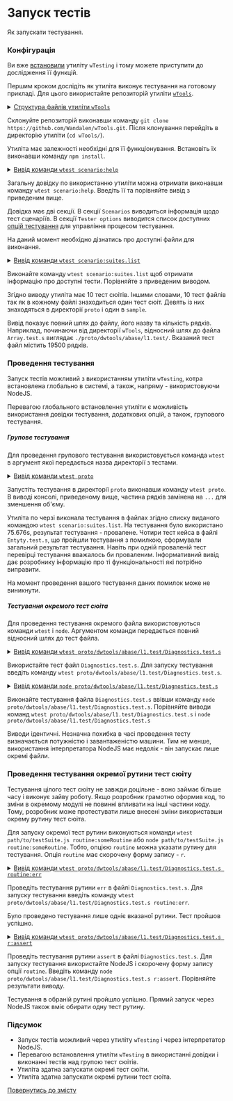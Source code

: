 # Запуск тестів

Як запускати тестування.

### Конфігурація

Ви вже [встановили](Installing.md) утиліту `wTesting` і тому можете приступити до дослідження її функцій. 

Першим кроком дослідіть як утиліта виконує тестування на готовому прикладі. Для цього використайте репозиторій утиліти [`wTools`](<https://github.com/Wandalen/wTools>).

<details>
  <summary><u>Структура файлів утиліти <code>wTools</code></u></summary>

```
wTools
   ├── .git
   ├── doc
   ├── out
   ├── proto
   ├── sample
   ├── ...
   └── package.json

```

</details>

Склонуйте репозиторій виконавши команду `git clone https://github.com/Wandalen/wTools.git`. Після клонування перейдіть в директорію утиліти (`cd wTools/`). 

Утиліта має залежності необхідні для її функціонування. Встановіть їх виконавши команду `npm install`.


<details>
  <summary><u>Вивід команди <code>wtest scenario:help</code></u></summary>

```
[user@user ~]$ wtest scenario:help
Scenarios :
  test : run tests, default scenario 
  help : get help 
  options.list : list available options 
  scenarios.list : list available scenarios 
  suites.list : list available suites 

Tester options
  scenario : Name of scenario to launch. To get scenarios list use scenario : "scenarios.list". Try: "node Some.test.js scenario:scenarios.list" 
  sanitareTime : Delay between runs of test suites and after the last to get sure nothing throwen asynchronously later. 
  fails : Maximum number of fails allowed before shutting down testing. 
  beeping : Make diagnosticBeep sound after testing to let developer know it's done. 
  coloring : Switch on/off coloring. 
  timing : Switch on/off measuing of time. 
  rapidity : How rapid teststing should be done. Increasing of the option decrase number of test routine to be executed. For rigorous testing 0 or 1 should be used. 5 for the fastest. Default is 3. 
  routineTimeOut : Limits the time that each test routine can use. If execution of routine takes too long time then fail will be reaported and error throwen. Default is 5000 ms. 
  concurrent : Runs test suite in parallel with other test suites. 
  verbosity : Level of details of report. Zero for nothing, one for single line report, nine for maximum verbosity. Default is 5. Short-cut: "v". Try: "node Some.test.js v:2" 
  importanceOfNegative : Increase verbosity of test checks which fails. It helps to see only fails and hide passes. Default is 9. Short-cut: "n". 
  silencing : Hooking and silencing of object's of testing console output to make clean report of testing. 
  shoulding : Switch on/off all should* tests checks. 
  accuracy : Change default accuracy. Each test routine could have own accuracy, which cant be overwritten by this option.

```

</details>

Загальну довідку по використанню утиліти можна отримати виконавши команду `wtest scenario:help`. Введіть її та порівняйте вивід з приведеним вище.

Довідка має дві секції. В секції `Scenarios` виводиться інформація щодо тест сценаріїв. В секції `Tester options` виводится список доступних [опцій тестування](TestOptions.md) для управління процесом тестування. 

На даний момент необхідно дізнатись про доступні файли для виконання. 

<details>
  <summary><u>Вивід команди <code>wtest scenario:suites.list</code></u></summary>

```
[user@user ~]$ wtest scenario:suites.list

/path_to_utility/wTools/proto/dwtools/abase/l1.test/Array.test.s:19500 - enabled
/path_to_utility/wTools/proto/dwtools/abase/l1.test/Diagnostics.test.s:309 - enabled
/path_to_utility/wTools/proto/dwtools/abase/l1.test/Entity.test.s:808 - enabled
/path_to_utility/wTools/proto/dwtools/abase/l1.test/Map.test.s:4034 - enabled
/path_to_utility/wTools/proto/dwtools/abase/l1.test/Regexp.test.s:1749 - enabled
/path_to_utility/wTools/proto/dwtools/abase/l1.test/Routine.test.s:1558 - enabled
/path_to_utility/wTools/proto/dwtools/abase/l1.test/String.test.s:3887 - enabled
/path_to_utility/wTools/proto/dwtools/abase/l1.test/Typing.test.s:97 - enabled
/path_to_utility/wTools/proto/dwtools/abase/l2.test/StringTools.test.s:10462 - enabled
/path_to_utility/wTools/sample/Sample.test.s:92 - enabled
10 test suites

```

</details>

Виконайте команду `wtest scenario:suites.list` щоб отримати інформацію про доступні тести. Порівняйте з приведеним виводом.

Згідно виводу утиліта має 10 тест сюітів. Іншими словами, 10 тест файлів так як в кожному файлі знаходиться один тест сюіт. Девять із них знаходяться в директорії `proto` i один в `sample`.

Вивід показує повний шлях до файлу, його назву та кількість рядків. Наприклад, починаючи від директорії `wTools`, відносний шлях до файла `Array.test.s` виглядає `./proto/dwtools/abase/l1.test/`. Вказаний тест файл містить 19500 рядків.

### Проведення тестування

Запуск тестів можливий з використанням утиліти `wTesting`, котра встановлена глобально в системі, а також, напряму - використовуючи NodeJS. 

Перевагою глобального встановлення утиліти є можливість використання довідки тестування, додаткових опцій, а також, групового тестування.

##### Групове тестування

Для проведення групового тестування використовується команда `wtest` в аргумент якої передається назва директорії з тестами.

<details>
  <summary><u>Вивід команди <code>wtest proto</code></u></summary>

```
[user@user ~]$ wtest proto

Running test suite ( Tools/base/l1/Array ) ..
    at  /path_to_utility/sources/wTools/proto/dwtools/abase/l1.test/Array.test.s:19500
      
      Passed test routine ( Tools/base/l1/Array / bufferFrom ) in 0.145s
      Passed test routine ( Tools/base/l1/Array / bufferRelen ) in 0.073s
      Passed test routine ( Tools/base/l1/Array / bufferRetype ) in 0.071s
      ...

    Passed test checks 4293 / 4293
    Passed test cases 1891 / 1891
    Passed test routines 173 / 173
    Test suite ( Tools/base/l1/Array ) ... in 44.598s ... ok

    Running test suite ( Tools/base/l1/Diagnostics ) ..
    at  /path_to_utility/sources/wTools/proto/dwtools/abase/l1.test/Diagnostics.test.s:309
      
      Passed test routine ( Tools/base/l1/Diagnostics / _err ) in 0.174s
      Passed test routine ( Tools/base/l1/Diagnostics / err ) in 0.061s
      Passed test routine ( Tools/base/l1/Diagnostics / errLog ) in 0.054s
      Passed test routine ( Tools/base/l1/Diagnostics / assert ) in 0.041s
      Passed test routine ( Tools/base/l1/Diagnostics / diagnosticStack ) in 0.048s

    Passed test checks 34 / 34
    Passed test cases 30 / 30
    Passed test routines 5 / 5
    Test suite ( Tools/base/l1/Diagnostics ) ... in 1.030s ... ok

    Running test suite ( Tools/base/l1/Entity ) ..
    at  /path_to_utility/sources/wTools/proto/dwtools/abase/l1.test/Entity.test.s:808
      
      Passed test routine ( Tools/base/l1/Entity / eachSample ) in 0.070s
      Passed test routine ( Tools/base/l1/Entity / entityMap ) in 0.094s
      Passed test routine ( Tools/base/l1/Entity / entityFilter ) in 0.073s
      ...
        Test check ( Tools/base/l1/Entity / entitySize / atomic type # 2 ) ... failed
        Test check ( Tools/base/l1/Entity / entitySize / arraylike # 4 ) ... failed
        Test check ( Tools/base/l1/Entity / entitySize / object # 5 ) ... failed
        Test check ( Tools/base/l1/Entity / entitySize / empty call # 6 ) ... failed
      Failed test routine ( Tools/base/l1/Entity / entitySize ) in 0.120s

    Passed test checks 80 / 84
    Passed test cases 76 / 80
    Passed test routines 9 / 10
    Test suite ( Tools/base/l1/Entity ) ... in 1.089s ... failed

    Running test suite ( Tools/base/l1/Map ) ..
    at  /path_to_utility/sources/wTools/proto/dwtools/abase/l1.test/Map.test.s:4034
      
      Passed test routine ( Tools/base/l1/Map / mapIs ) in 0.062s
      Passed test routine ( Tools/base/l1/Map / mapCloneAssigning ) in 0.081s
      Passed test routine ( Tools/base/l1/Map / mapExtendConditional ) in 0.072s
      ...
      
    Passed test checks 686 / 686
    Passed test cases 355 / 355
    Passed test routines 45 / 45
    Test suite ( Tools/base/l1/Map ) ... in 6.329s ... ok

    Running test suite ( Tools/base/l1/Regexp ) ..
    at  /path_to_utility/sources/wTools/proto/dwtools/abase/l1.test/Regexp.test.s:1749
      
      Passed test routine ( Tools/base/l1/Regexp / regexpIdentical ) in 0.069s
      Passed test routine ( Tools/base/l1/Regexp / regexpsSources ) in 0.143s
      Passed test routine ( Tools/base/l1/Regexp / regexpsJoin ) in 0.103s
      ...

    Passed test checks 237 / 237
    Passed test cases 211 / 211
    Passed test routines 15 / 15
    Test suite ( Tools/base/l1/Regexp ) ... in 2.755s ... ok

    Running test suite ( Tools/base/l1/Routine ) ..
    at  /path_to_utility/sources/wTools/proto/dwtools/abase/l1.test/Routine.test.s:1558
      
      Passed test routine ( Tools/base/l1/Routine / _routineJoin ) in 0.084s
      Passed test routine ( Tools/base/l1/Routine / constructorJoin ) in 0.165s
      Passed test routine ( Tools/base/l1/Routine / routineJoin ) in 0.075s
      ...

    Passed test checks 259 / 259
    Passed test cases 71 / 71
    Passed test routines 9 / 9
    Test suite ( Tools/base/l1/Routine ) ... in 2.290s ... ok

    Running test suite ( Tools/base/l1/String ) ..
    at  /path_to_utility/sources/wTools/proto/dwtools/abase/l1.test/String.test.s:3887
      
      Passed test routine ( Tools/base/l1/String / strLeft ) in 0.500s
      Passed test routine ( Tools/base/l1/String / strRight ) in 0.552s
      Passed test routine ( Tools/base/l1/String / strEquivalent ) in 0.075s
      ...

    Passed test checks 714 / 714
    Passed test cases 298 / 298
    Passed test routines 19 / 19
    Test suite ( Tools/base/l1/String ) ... in 4.814s ... ok

    Running test suite ( Tools/base/l1/Typing ) ..
    at  /path_to_utility/sources/wTools/proto/dwtools/abase/l1.test/Typing.test.s:97
      
      Passed test routine ( Tools/base/l1/Typing / objectLike ) in 0.074s
      Passed test routine ( Tools/base/l1/Typing / promiseIs ) in 0.042s
      Passed test routine ( Tools/base/l1/Typing / consequenceLike ) in 0.041s

    Passed test checks 20 / 20
    Passed test cases 2 / 2
    Passed test routines 3 / 3
    Test suite ( Tools/base/l1/Typing ) ... in 0.756s ... ok

    Running test suite ( Tools/base/l2/String ) ..
    at  /path_to_utility/sources/wTools/proto/dwtools/abase/l2.test/StringTools.test.s:10462
      
      Passed test routine ( Tools/base/l2/String / strRemoveBegin ) in 0.216s
      Passed test routine ( Tools/base/l2/String / strRemoveEnd ) in 0.226s
      Passed test routine ( Tools/base/l2/String / strRemove ) in 0.204s
      ...

    Passed test checks 1311 / 1311
    Passed test cases 930 / 930
    Passed test routines 40 / 40
    Test suite ( Tools/base/l2/String ) ... in 10.201s ... ok



  Testing ... in 75.676s ... failed

```

</details>

Запустіть тестування в директорії `proto` виконавши команду `wtest proto`. В виводі консолі, приведеному вище, частина рядків замінена на `...` для зменшення об'єму. 

Утиліта по черзі виконала тестування в файлах згідно списку виданого командою `wtest scenario:suites.list`. На тестування було використано 75.676s, результат тестування - провалене. Чотири тест кейса в файлі `Entyty.test.s`, що пройшли тестування з помилкою, сформували загальний результат тестування. Навіть при одній проваленій тест перевірці тестування вважалось би проваленим. Інформативний вивід дає розробнику інформацію про ті функціональності які потрібно виправити.

На момент проведення вашого тестування даних помилок може не виникнути.

##### Тестування окремого тест сюіта

Для проведення тестування окремого файла використовуються команди `wtest` i `node`. Аргументом команди передається повний відносний шлях до тест файла.

<details>
  <summary><u>Вивід команди <code>wtest proto/dwtools/abase/l1.test/Diagnostics.test.s</code></u></summary>

```
[user@user ~]$ wtest proto/dwtools/abase/l1.test/Diagnostics.test.s

Running test suite ( Tools/base/l1/Diagnostics ) ..
    at  /path_to_utility/sources/wTools/proto/dwtools/abase/l1.test/Diagnostics.test.s:309
      
      Passed test routine ( Tools/base/l1/Diagnostics / _err ) in 0.133s
      Passed test routine ( Tools/base/l1/Diagnostics / err ) in 0.075s
      Passed test routine ( Tools/base/l1/Diagnostics / errLog ) in 0.071s
      Passed test routine ( Tools/base/l1/Diagnostics / assert ) in 0.060s
      Passed test routine ( Tools/base/l1/Diagnostics / diagnosticStack ) in 0.053s

    Passed test checks 34 / 34
    Passed test cases 30 / 30
    Passed test routines 5 / 5
    Test suite ( Tools/base/l1/Diagnostics ) ... in 1.088s ... ok


  Testing ... in 1.679s ... ok

```

</details>

Використайте тест файл `Diagnostics.test.s`. Для запуску тестування введіть команду `wtest proto/dwtools/abase/l1.test/Diagnostics.test.s`. 

<details>
  <summary><u>Вивід команди <code>node proto/dwtools/abase/l1.test/Diagnostics.test.s</code></u></summary>

```
[user@user ~]$ node proto/dwtools/abase/l1.test/Diagnostics.test.s

Running test suite ( Tools/base/l1/Diagnostics ) ..
    at  /path_to_utility/sources/wTools/proto/dwtools/abase/l1.test/Diagnostics.test.s:309
      
      Passed test routine ( Tools/base/l1/Diagnostics / _err ) in 0.121s
      Passed test routine ( Tools/base/l1/Diagnostics / err ) in 0.079s
      Passed test routine ( Tools/base/l1/Diagnostics / errLog ) in 0.080s
      Passed test routine ( Tools/base/l1/Diagnostics / assert ) in 0.061s
      Passed test routine ( Tools/base/l1/Diagnostics / diagnosticStack ) in 0.048s

    Passed test checks 34 / 34
    Passed test cases 30 / 30
    Passed test routines 5 / 5
    Test suite ( Tools/base/l1/Diagnostics ) ... in 1.122s ... ok


  Testing ... in 1.725s ... ok

```

</details>

Виконайте тестування файла `Diagnostics.test.s` ввівши команду `node proto/dwtools/abase/l1.test/Diagnostics.test.s`. Порівняйте виводи команд `wtest proto/dwtools/abase/l1.test/Diagnostics.test.s` i `node proto/dwtools/abase/l1.test/Diagnostics.test.s`

Виводи ідентичні. Незначна похибка в часі проведення тесту визначається потужністю і завантаженістю машини. Тим не менше, використання інтерпретатора NodeJS має недолік - він запускає лише окремі файли.

### Проведення тестування окремої рутини тест сюіту

Тестування цілого тест сюіту не завжди доцільне - воно займає більше часу і виконує зайву роботу. Якщо розробник грамотно оформив код, то зміни в окремому модулі не повинні впливати на інші частини коду. Тому, розробник може протестувати лише внесені зміни використавши окрему рутину тест сюіта.

Для запуску окремої тест рутини виконуються команди `wtest path/to/testSuite.js routine:someRoutine` або `node path/to/testSuite.js routine:someRoutine`. Тобто, опцією `routine` можна указати рутину для тестування. Опція `routine` має скорочену форму запису - `r`.

<details>
  <summary><u>Вивід команди <code>wtest proto/dwtools/abase/l1.test/Diagnostics.test.s routine:err</code></u></summary>

```
[user@user ~]$ wtest proto/dwtools/abase/l1.test/Diagnostics.test.s routine:err

Running test suite ( Tools/base/l1/Diagnostics ) ..
    at  /path_to_utility/sources/wTools/proto/dwtools/abase/l1.test/Diagnostics.test.s:309
      
       Passed test routine ( Tools/base/l1/Diagnostics / err ) in 0.121s

    Passed test checks 9 / 9
    Passed test cases 9 / 9
    Passed test routines 1 / 1
    Test suite ( Tools/base/l1/Diagnostics ) ... in 0.765s ... ok


  Testing ... in 1.346s ... ok

```

</details>

Проведіть тестування рутини `err` в файлі `Diagnostics.test.s`. Для запуску тестування введіть команду `wtest proto/dwtools/abase/l1.test/Diagnostics.test.s routine:err`. 

Було проведено тестування лише одніє вказаної рутини. Тест пройшов успішно.

<details>
  <summary><u>Вивід команди <code>wtest proto/dwtools/abase/l1.test/Diagnostics.test.s r:assert</code></u></summary>

```
[user@user ~]$ wtest proto/dwtools/abase/l1.test/Diagnostics.test.s routine:assert

Running test suite ( Tools/base/l1/Diagnostics ) ..
    at  /path_to_utility/sources/wTools/proto/dwtools/abase/l1.test/Diagnostics.test.s:309
      
       Passed test routine ( Tools/base/l1/Diagnostics / assert ) in 0.068s

    Passed test checks 3 / 3
    Passed test cases 3 / 3
    Passed test routines 1 / 1
    Test suite ( Tools/base/l1/Diagnostics ) ... in 0.714s ... ok


  Testing ... in 1.290s ... ok

```

</details>

Проведіть тестування рутини `assert` в файлі `Diagnostics.test.s`. Для запуску тестування використайте NodeJS і скорочену форму запису опції `routine`. Введіть команду `node proto/dwtools/abase/l1.test/Diagnostics.test.s r:assert`. Порівняйте результати виводу.

Тестування в обраній рутині пройшло успішно. Прямий запуск через NodeJS також вміє обирати одну тест рутину.

### Підсумок

- Запуск тестів можливий через утиліту `wTesting` i через інтерпретатор NodeJS.
- Перевагою встановлення утиліти `wTesting` в використанні довідки і виконанні тестів над групою тест сюітів.
- Утиліта здатна запускати окремі тест сюіти.
- Утиліта здатна запускати окремі рутини тест сюіта.

[Повернутись до змісту](../README.md#Туторіали)